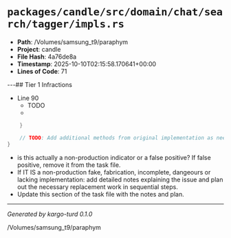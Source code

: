 # `packages/candle/src/domain/chat/search/tagger/impls.rs`

- **Path**: /Volumes/samsung_t9/paraphym
- **Project**: candle
- **File Hash**: 4a76de8a  
- **Timestamp**: 2025-10-10T02:15:58.170641+00:00  
- **Lines of Code**: 71

---## Tier 1 Infractions 


- Line 90
  - TODO
  - 

```rust
    }

    // TODO: Add additional methods from original implementation as needed
}
```

- is this actually a non-production indicator or a false positive? If false positive, remove it from the task file.
- If IT IS a non-production fake, fabrication, incomplete, dangeours or lacking implementation: add detailed notes explaining the issue and plan out the necessary replacement work in sequential steps. 
- Update this section of the task file with the notes and plan.

---

*Generated by kargo-turd 0.1.0*

/Volumes/samsung_t9/paraphym